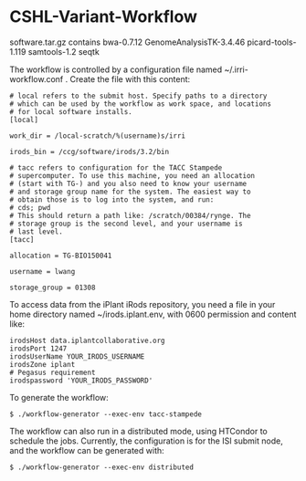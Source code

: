 CSHL-Variant-Workflow
=============
software.tar.gz contains
            bwa-0.7.12
            GenomeAnalysisTK-3.4.46
            picard-tools-1.119
            samtools-1.2
            seqtk

The workflow is controlled by a configuration file named
~/.irri-workflow.conf . Create the file with this content:

```
# local refers to the submit host. Specify paths to a directory
# which can be used by the workflow as work space, and locations
# for local software installs.
[local]

work_dir = /local-scratch/%(username)s/irri

irods_bin = /ccg/software/irods/3.2/bin

# tacc refers to configuration for the TACC Stampede 
# supercomputer. To use this machine, you need an allocation
# (start with TG-) and you also need to know your username
# and storage group name for the system. The easiest way to 
# obtain those is to log into the system, and run:
# cds; pwd
# This should return a path like: /scratch/00384/rynge. The
# storage group is the second level, and your username is 
# last level.
[tacc]

allocation = TG-BIO150041

username = lwang

storage_group = 01308

```


To access data from the iPlant iRods repository, you need a file in your
home directory named ~/irods.iplant.env, with 0600 permission and
content like:

```
irodsHost data.iplantcollaborative.org
irodsPort 1247
irodsUserName YOUR_IRODS_USERNAME
irodsZone iplant
# Pegasus requirement
irodspassword 'YOUR_IRODS_PASSWORD'
```

To generate the workflow:

```
$ ./workflow-generator --exec-env tacc-stampede
```

The workflow can also run in a distributed mode, using HTCondor to schedule
the jobs. Currently, the configuration is for the ISI submit node, and the
workflow can be generated with:

```
$ ./workflow-generator --exec-env distributed
```

